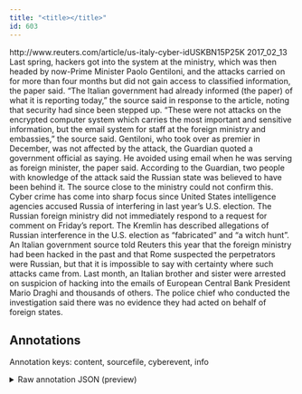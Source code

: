 ```yaml
---
title: "<title></title>"
id: 603
---
```


<title></title>
<source> http://www.reuters.com/article/us-italy-cyber-idUSKBN15P25K </source>
<date> 2017_02_13 </date>
<text>
Last spring, hackers got into the system at the ministry, which was then headed by now-Prime Minister Paolo Gentiloni, and the attacks carried on for more than four months but did not  gain access to classified information, the paper said.
“The Italian government had already informed (the paper) of what it is reporting today,” the source said in response to the article, noting that security had since been stepped up.
“These were not attacks on the encrypted computer system which carries the most important and sensitive information, but the email system for staff at the foreign ministry and embassies,” the source said.
Gentiloni, who took over as premier in December, was not affected by the attack, the Guardian quoted a government official as saying.
He avoided using email when he was serving as foreign minister, the paper said.
According to the Guardian, two people with knowledge of the attack said the Russian state was believed to have been behind it.
The source close to the ministry could not confirm this.
Cyber crime has come into sharp focus since United States intelligence agencies accused Russia of interfering in last year’s U.S. election.
The Russian foreign ministry did not immediately respond to a request for comment on Friday’s report.
The Kremlin has described allegations of Russian interference in the U.S. election as “fabricated” and “a witch hunt”.
An Italian government source told Reuters this year that the foreign ministry had been hacked in the past and that Rome suspected the perpetrators were Russian, but that it is impossible to say with certainty where such attacks came from.
Last month, an Italian brother and sister were arrested on suspicion of hacking into the emails of European Central Bank President Mario Draghi and thousands of others.
The police chief who conducted the investigation said there was no evidence they had acted on behalf of foreign states.
</text>



## Annotations

Annotation keys: content, sourcefile, cyberevent, info

<details>
<summary>Raw annotation JSON (preview)</summary>

```json
{
  "content": "Last spring, hackers got into the system at the ministry, which was then headed by now-Prime Minister Paolo Gentiloni, and the attacks carried on for more than four months but did not  gain access to classified information, the paper said. \u201cThe Italian government had already informed (the paper) of what it is reporting today,\u201d the source said in response to the article, noting that security had since been stepped up. \u201cThese were not attacks on the encrypted computer system which carries the most important and sensitive information, but the email system for staff at the foreign ministry and embassies,\u201d the source said. Gentiloni, who took over as premier in December, was not affected by the attack, the Guardian quoted a government official as saying. He avoided using email when he was serving as foreign minister, the paper said. According to the Guardian, two people with knowledge of the attack said the Russian state was believed to have been behind it. The source close to the ministry could not confirm this. Cyber crime has come into sharp focus since United States intelligence agencies accused Russia of interfering in last year\u2019s U.S. election. The Russian foreign ministry did not immediately respond to a request for comment on Friday\u2019s report. The Kremlin has described allegations of Russian interference in the U.S. election as \u201cfabricated\u201d and \u201ca witch hunt\u201d. An Italian government source told Reuters this year that the foreign ministry had been hacked in the past and that Rome suspected the perpetrators were Russian, but that it is impossible to say with certainty where such attacks came from. Last month, an Italian brother and sister were arrested on suspicion of hacking into the emails of European Central Bank President Mario Draghi and thousands of others. The police chief who conducted the investigation said there was no evidence they had acted on behalf of foreign states",
  "sourcefile": "603.txt",
  "cyberevent": {
    "hopper": [
      {
        "index": 0,
        "relation": "Same",
        "events": [
          {
            "index": "E2",
            "type": "Attack",
            "realis": "Actual",
            "nugget": {
              "startOffset": 21,
              "index": "T5",
              "endOffset": 29,
              "text": "got into"
            },
            "argument": [
              {
                "index": "T4",
                "text": "system",
                "endOffset": 40,
                "role": {
                  "type": "Victim"
                },
                "startOffset": 34,
                "type": "System"
              },
              {
                "index": "T3",
                "text": "hackers",
                "endOffset": 20,
                "role": {
                  "type": "Attacker"
                },
                "startOffset": 13,
                "type": "Person"
              },
              {
                "index": "T20",
                "text": "Last spring",
                "endOffset": 11,
                "role": {
                  "type": "Time"
                },
                "startOffset": 0,
                "type": "Time"
              },
              {
                "index": "T21",
                "external_reference": {
                  "wikidataid": "Q12490749"
                },
                "endOffset": 56,
                "role": {
                  "type": "Victim"
                },
                "text": "the ministry",
                "startOffset": 44,
                "type": "Organization"
              }
            ],
            "subtype": "Databreach"
          },
          {
            "index": "E1",
            "type": "Attack",
            "realis": "Other",
            "nugget": {
              "startOffset": 185,
              "index": "T1",
              "endOffset": 196,
              "text": "gain access"
            },
            "argument"
```
</details>
